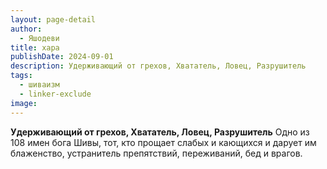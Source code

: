```yaml
---
layout: page-detail
author:
  - Яшодеви
title: хара
publishDate: 2024-09-01
description: Удерживающий от грехов, Хвататель, Ловец, Разрушитель
tags:
  - шиваизм
  - linker-exclude
image: 
---
```


__Удерживающий от грехов, Хвататель, Ловец, Разрушитель__
Одно из 108 имен бога Шивы, тот, кто прощает слабых и кающихся и дарует им блаженство, устранитель препятствий, переживаний, бед и врагов.

